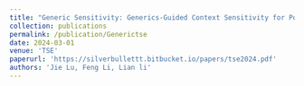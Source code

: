 ```yaml
---
title: "Generic Sensitivity: Generics-Guided Context Sensitivity for Pointer Analysis"
collection: publications
permalink: /publication/Generictse
date: 2024-03-01
venue: 'TSE'
paperurl: 'https://silverbullettt.bitbucket.io/papers/tse2024.pdf'
authors: 'Jie Lu, Feng Li, Lian li'
---
```

